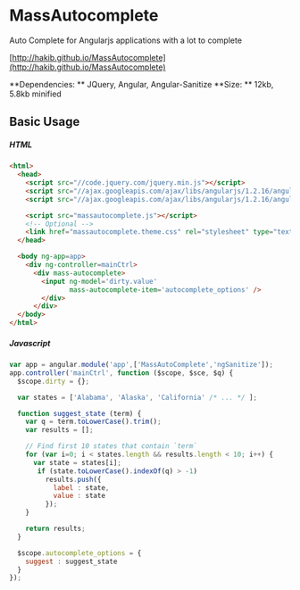 MassAutocomplete
================

Auto Complete for Angularjs applications with a lot to complete

[http://hakib.github.io/MassAutocomplete](http://hakib.github.io/MassAutocomplete)


**Dependencies: **  JQuery, Angular, Angular-Sanitize
**Size: ** 12kb, 5.8kb minified

## Basic Usage 

##### HTML
```html
<html>
  <head>
    <script src="//code.jquery.com/jquery.min.js"></script>
    <script src="//ajax.googleapis.com/ajax/libs/angularjs/1.2.16/angular.js"></script>
    <script src="//ajax.googleapis.com/ajax/libs/angularjs/1.2.16/angular-sanitize.js"></script>

    <script src="massautocomplete.js"></script>
    <!-- Optional -->
    <link href="massautocomplete.theme.css" rel="stylesheet" type="text/css" />
  </head>

  <body ng-app=app>
    <div ng-controller=mainCtrl>
      <div mass-autocomplete>
        <input ng-model='dirty.value'
               mass-autocomplete-item='autocomplete_options' />
        </div>
      </div>
  </body>
</html>
```
##### Javascript 
```javascript
var app = angular.module('app',['MassAutoComplete','ngSanitize']);
app.controller('mainCtrl', function ($scope, $sce, $q) {
  $scope.dirty = {};

  var states = ['Alabama', 'Alaska', 'California' /* ... */ ];

  function suggest_state (term) {
    var q = term.toLowerCase().trim();
    var results = [];

    // Find first 10 states that contain `term`
    for (var i=0; i < states.length && results.length < 10; i++) {
      var state = states[i];
       if (state.toLowerCase().indexOf(q) > -1)
         results.push({
           label : state,
           value : state
         });
    }

    return results;
  }

  $scope.autocomplete_options = {
    suggest : suggest_state
  }
});
```
